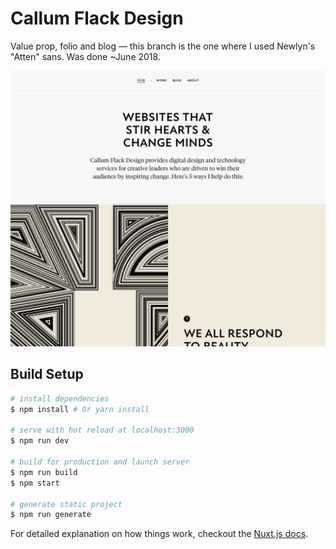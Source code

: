 # Callum Flack Design

Value prop, folio and blog — this branch is the one where I used Newlyn's "Atten" sans. Was done ~June 2018.

![Project screen-shot](screen-shot.png?raw=true "Project screen-shot")

## Build Setup

```bash
# install dependencies
$ npm install # Or yarn install

# serve with hot reload at localhost:3000
$ npm run dev

# build for production and launch server
$ npm run build
$ npm start

# generate static project
$ npm run generate
```

For detailed explanation on how things work, checkout the [Nuxt.js docs](https://github.com/nuxt/nuxt.js).

